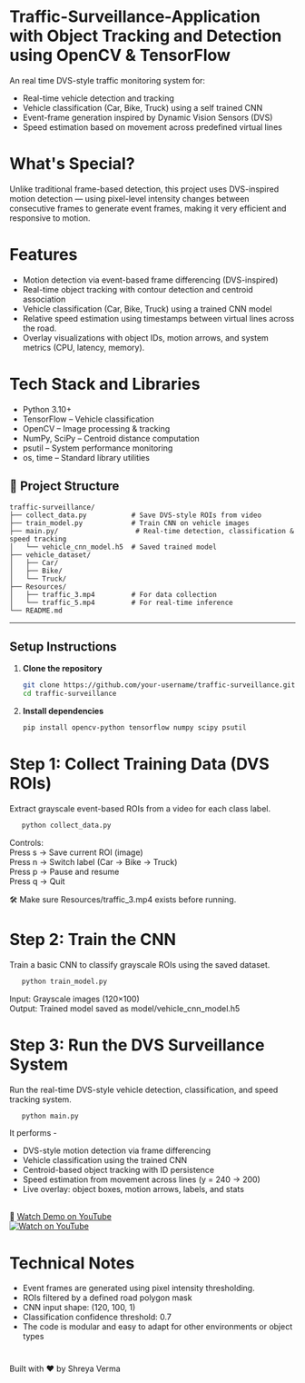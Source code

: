 # Traffic-Surveillance-Application with Object Tracking and Detection using OpenCV & TensorFlow

An real time DVS-style traffic monitoring system for:
- Real-time vehicle detection and tracking
- Vehicle classification (Car, Bike, Truck) using a self trained CNN
- Event-frame generation inspired by Dynamic Vision Sensors (DVS)
- Speed estimation based on movement across predefined virtual lines

# What's Special?
Unlike traditional frame-based detection, this project uses DVS-inspired motion detection — using pixel-level intensity changes between consecutive frames to generate event frames, making it very efficient and responsive to motion.

# Features
- Motion detection via event-based frame differencing (DVS-inspired)
- Real-time object tracking with contour detection and centroid association
- Vehicle classification (Car, Bike, Truck) using a trained CNN model
- Relative speed estimation using timestamps between virtual lines across the road.
- Overlay visualizations with object IDs, motion arrows, and system metrics (CPU, latency, memory).

# Tech Stack and Libraries
- Python 3.10+
- TensorFlow – Vehicle classification
- OpenCV – Image processing & tracking
- NumPy, SciPy – Centroid distance computation
- psutil – System performance monitoring
- os, time – Standard library utilities

## 📁 Project Structure

```
traffic-surveillance/
├── collect_data.py           # Save DVS-style ROIs from video
├── train_model.py            # Train CNN on vehicle images
├── main.py/                   # Real-time detection, classification & speed tracking
│   └── vehicle_cnn_model.h5  # Saved trained model
├── vehicle_dataset/
│   ├── Car/
│   ├── Bike/
│   └── Truck/
├── Resources/
│   ├── traffic_3.mp4         # For data collection
│   └── traffic_5.mp4         # For real-time inference
└── README.md  
```

---

##  Setup Instructions

1. **Clone the repository**  
   ```bash
   git clone https://github.com/your-username/traffic-surveillance.git
   cd traffic-surveillance
   ```

2. **Install dependencies**  
   ```bash
   pip install opencv-python tensorflow numpy scipy psutil
   ```

# Step 1: Collect Training Data (DVS ROIs) 
Extract grayscale event-based ROIs from a video for each class label.
```bash
   python collect_data.py
   ```
Controls:<br>
Press s → Save current ROI (image)<br>
Press n → Switch label (Car → Bike → Truck)<br>
Press p → Pause and resume<br>
Press q → Quit<br>

🛠 Make sure Resources/traffic_3.mp4 exists before running.

# Step 2: Train the CNN
Train a basic CNN to classify grayscale ROIs using the saved dataset.
```bash
   python train_model.py
   ```
Input: Grayscale images (120×100)<br>
Output: Trained model saved as model/vehicle_cnn_model.h5

# Step 3: Run the DVS Surveillance System
Run the real-time DVS-style vehicle detection, classification, and speed tracking system.
```bash
   python main.py
   ```
It performs -
- DVS-style motion detection via frame differencing
- Vehicle classification using the trained CNN
- Centroid-based object tracking with ID persistence
- Speed estimation from movement across lines (y = 240 → 200)
- Live overlay: object boxes, motion arrows, labels, and stats<br><br>

🎥 [Watch Demo on YouTube](https://www.youtube.com/watch?v=G4F6J-8Mi7M)<br>
  [![Watch on YouTube](https://img.youtube.com/vi/G4F6J-8Mi7M/0.jpg)](https://www.youtube.com/watch?v=G4F6J-8Mi7M)

# Technical Notes
- Event frames are generated using pixel intensity thresholding.
- ROIs filtered by a defined road polygon mask
- CNN input shape: (120, 100, 1)
- Classification confidence threshold: 0.7
- The code is modular and easy to adapt for other environments or object types

#
Built with ❤️ by Shreya Verma
